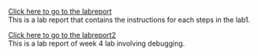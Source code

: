 [Click here to go to the labreport](Lab_Report.md)  
This is a lab report that contains the instructions for each steps in the lab1.  
  
[Click here to go to the labreport2](lab_report2.md)  
This is a lab report of week 4 lab involving debugging.  
  
